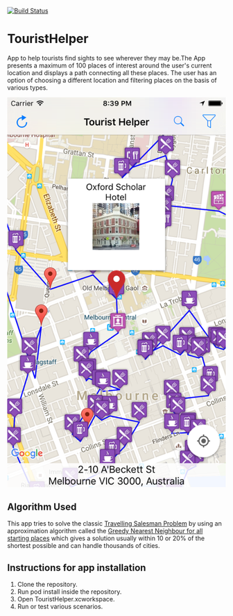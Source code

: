 [![Build Status](https://travis-ci.org/NikantVohra/TouristHelper.svg)](https://travis-ci.org/NikantVohra/TouristHelper)

# TouristHelper
App to help tourists find sights to see wherever they may be.The App presents a maximum of 100 places of interest around the user's current location and displays a path connecting all these places. The user has an option of choosing a different location and filtering places on the basis of various types. 

![](Screenshot.png?raw=true)
 
 ## Algorithm Used
 This app tries to solve the classic [Travelling Salesman Problem](https://simple.wikipedia.org/wiki/Travelling_salesman_problem) by using an approximation algorithm called the [Greedy Nearest Neighbour for all starting places]((https://web.archive.org/web/20131202232743/http://nbviewer.ipython.org/url/norvig.com/ipython/TSPv3.ipynb)) which gives a solution usually within 10 or 20% of the shortest possible and can handle thousands of cities. 
 
 ## Instructions for app installation
 1. Clone the repository.
 2. Run pod install inside the repository.
 3. Open TouristHelper.xcworkspace.
 4. Run or test various scenarios. 
